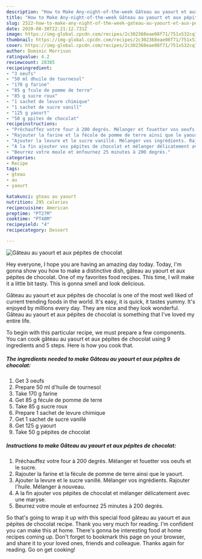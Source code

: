 ```yaml
---
description: "How to Make Any-night-of-the-week Gâteau au yaourt et aux pépites de chocolat"
title: "How to Make Any-night-of-the-week Gâteau au yaourt et aux pépites de chocolat"
slug: 2522-how-to-make-any-night-of-the-week-gateau-au-yaourt-et-aux-pepites-de-chocolat
date: 2020-08-30T22:21:12.731Z
image: https://img-global.cpcdn.com/recipes/2c302368eae08f71/751x532cq70/gateau-au-yaourt-et-aux-pepites-de-chocolat-photo-principale-de-la-recette.jpg
thumbnail: https://img-global.cpcdn.com/recipes/2c302368eae08f71/751x532cq70/gateau-au-yaourt-et-aux-pepites-de-chocolat-photo-principale-de-la-recette.jpg
cover: https://img-global.cpcdn.com/recipes/2c302368eae08f71/751x532cq70/gateau-au-yaourt-et-aux-pepites-de-chocolat-photo-principale-de-la-recette.jpg
author: Dominic Morrison
ratingvalue: 4.2
reviewcount: 28385
recipeingredient:
- "3 oeufs"
- "50 ml dhuile de tournesol"
- "170 g farine"
- "85 g fcule de pomme de terre"
- "85 g sucre roux"
- "1 sachet de levure chimique"
- "1 sachet de sucre vanill"
- "125 g yaourt"
- "50 g ppites de chocolat"
recipeinstructions:
- "Préchauffez votre four à 200 degrés. Mélanger et fouetter vos oeufs et le sucre."
- "Rajouter la farine et la fécule de pomme de terre ainsi que le yaourt."
- "Ajouter la levure et le sucre vanillé. Mélanger vos ingrédients. Rajouter l&#39;huile. Mélanger à nouveau."
- "A la fin ajouter vos pépites de chocolat et mélanger délicatement avec une maryse."
- "Beurrez votre moule et enfournez 25 minutes à 200 degrés."
categories:
- Recipe
tags:
- gteau
- au
- yaourt

katakunci: gteau au yaourt 
nutrition: 295 calories
recipecuisine: American
preptime: "PT27M"
cooktime: "PT40M"
recipeyield: "4"
recipecategory: Dessert

---
```



![Gâteau au yaourt et aux pépites de chocolat](https://img-global.cpcdn.com/recipes/2c302368eae08f71/751x532cq70/gateau-au-yaourt-et-aux-pepites-de-chocolat-photo-principale-de-la-recette.jpg)

Hey everyone, I hope you are having an amazing day today. Today, I'm gonna show you how to make a distinctive dish, gâteau au yaourt et aux pépites de chocolat. One of my favorites food recipes. This time, I will make it a little bit tasty. This is gonna smell and look delicious.



Gâteau au yaourt et aux pépites de chocolat is one of the most well liked of current trending foods in the world. It's easy, it is quick, it tastes yummy. It's enjoyed by millions every day. They are nice and they look wonderful. Gâteau au yaourt et aux pépites de chocolat is something that I've loved my entire life.


To begin with this particular recipe, we must prepare a few components. You can cook gâteau au yaourt et aux pépites de chocolat using 9 ingredients and 5 steps. Here is how you cook that.

<!--inarticleads1-->

##### The ingredients needed to make Gâteau au yaourt et aux pépites de chocolat:

1. Get 3 oeufs
1. Prepare 50 ml d&#39;huile de tournesol
1. Take 170 g farine
1. Get 85 g fécule de pomme de terre
1. Take 85 g sucre roux
1. Prepare 1 sachet de levure chimique
1. Get 1 sachet de sucre vanillé
1. Get 125 g yaourt
1. Take 50 g pépites de chocolat




<!--inarticleads2-->

##### Instructions to make Gâteau au yaourt et aux pépites de chocolat:

1. Préchauffez votre four à 200 degrés. Mélanger et fouetter vos oeufs et le sucre.
1. Rajouter la farine et la fécule de pomme de terre ainsi que le yaourt.
1. Ajouter la levure et le sucre vanillé. Mélanger vos ingrédients. Rajouter l&#39;huile. Mélanger à nouveau.
1. A la fin ajouter vos pépites de chocolat et mélanger délicatement avec une maryse.
1. Beurrez votre moule et enfournez 25 minutes à 200 degrés.




So that's going to wrap it up with this special food gâteau au yaourt et aux pépites de chocolat recipe. Thank you very much for reading. I'm confident you can make this at home. There's gonna be interesting food at home recipes coming up. Don't forget to bookmark this page on your browser, and share it to your loved ones, friends and colleague. Thanks again for reading. Go on get cooking!
